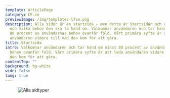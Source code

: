 ```yaml
---
template: ArticlePage
category: LF.se
previewImage: /img/templates-lfse.png
description: Alla sidor är en startsida - men detta är Startsidan och dess syfte
  och vilka behov den ska ta hand om. Välkomnar användaren och tar hand om minst
  80 procent av användarnas behov ovanför fold. Vårt primära syfte är att leda
  användaren vidare till vad den kom för att göra.
title: Startsida
intro: Välkomnar användaren och tar hand om minst 80 procent av användarnas
  behov ovanför fold. Vårt primära syfte är att leda användaren vidare till vad
  den kom för att göra.
contentTop: ""
background: bg-white
wide: false
lang: true
---
```

<figure class="Image Image__border Image__border--noPadding"><img src="/img/sidmallar-öppnasidor.jpg" srcset="/img/sidmallar-öppnasidor.jpg 2x" alt="Alla sidtyper"><figcaption><div class="Image__caption"></div></figcaption></figure>

